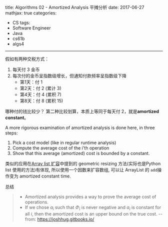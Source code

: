 title: Algorithms 02 - Amortized Analysis 平摊分析
date: 2017-06-27
mathjax: true
categories:
- CS
tags:
- Software Engineer
- Java
- cs61b
- algs4
---
假如有两种交税方式：
1. 每天付 3 金币
2. 每次付的金币呈指数级增长，但通知付款频率呈指数级下降
    - 第1天：付 1
    - 第2天：付 2 (累计 3)
    - 第4天：付 4 (累积 7)
    - 第8天：付 8 (累积 15)

哪种付的钱比较少？
第二种比较划算，本质上等同于每天付 2，就是**amortized constant**。
<!-- more -->
A more rigorous examination of amortized analysis is done here, in three steps:
1. Pick a cost model (like in regular runtime analysis)
2. Compute the average cost of the i'th operation
3. Show that this average (amortized) cost is bounded by a constant.

类似的应用在[Array list 扩容](/NOTE-CS61B-data-structures-07-java-array-based-list#数组扩容)中提到的 geometric resizing 方法(实际也是Python list 使用的方法)有体现, 所以使用一个因数来扩容数组, 可以让 ArrayList 的 `add`操作变为 amortized constant time.

总结
>- Amortized analysis provides a way to prove the average cost of operations.
>- If we chose $a_i$ such that $\Phi_i$ is never negative and $a_i$ is constant for all $i$, then the amortized cost is an upper bound on the true cost.
-- from: https://joshhug.gitbooks.io/

